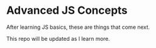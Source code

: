 # Advanced JS Concepts

After learning JS basics, these are things that come next.

This repo will be updated as I learn more. 
